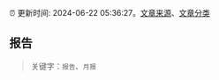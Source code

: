 :alarm_clock: 更新时间: 2024-06-22 05:36:27。[文章来源](/README.md)、[文章分类](/TAGS.md)

## 报告


> 关键字：`报告`、`月报`



